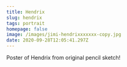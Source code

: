 ```yaml
---
title: Hendrix
slug: hendrix
tags: portrait
homepage: false
image: /images/jimi-hendrixxxxxxx-copy.jpg
date: 2020-09-28T12:05:41.297Z
---
```

Poster of Hendrix from original pencil sketch!
